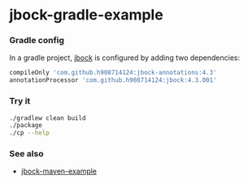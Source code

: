 # jbock-gradle-example

### Gradle config

In a gradle project,
[jbock](https://github.com/h908714124/jbock)
is configured by adding two dependencies:

````groovy
compileOnly 'com.github.h908714124:jbock-annotations:4.3'
annotationProcessor 'com.github.h908714124:jbock:4.3.001'
````

### Try it

````sh
./gradlew clean build
./package
./cp --help
````


### See also

* [jbock-maven-example](https://github.com/h908714124/jbock-maven-example)

